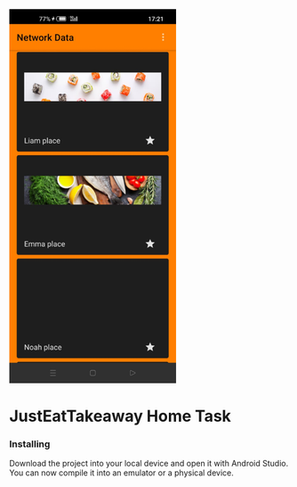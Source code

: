 <img src="https://github.com/alonsd/JustEatTakeaway/blob/main/JustEatTakeaway.jpeg" width="300"/> 


# JustEatTakeaway Home Task

### Installing

Download the project into your local device and open it with Android Studio. You can now compile it into an emulator or a physical device. 

